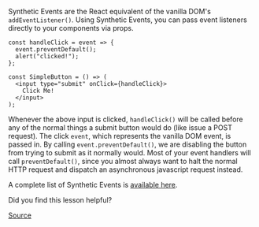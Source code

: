 

Synthetic Events are the React equivalent of the vanilla DOM's `addEventListener()`. Using Synthetic Events, you can pass event listeners directly to your components via props.

    const handleClick = event => {
      event.preventDefault();
      alert("clicked!");
    };

    const SimpleButton = () => (
      <input type="submit" onClick={handleClick}>
        Click Me!
      </input>
    );

Whenever the above input is clicked, `handleClick()` will be called before any of the normal things a submit button would do (like issue a POST request). The click `event`, which represents the vanilla DOM event, is passed in. By calling `event.preventDefault()`, we are disabling the button from trying to submit as it normally would. Most of your event handlers will call `preventDefault()`, since you almost always want to halt the normal HTTP request and dispatch an asynchronous javascript request instead.

A complete list of Synthetic Events is [available here](https://facebook.github.io/react/docs/events.html).

Did you find this lesson helpful?

[Source](https://open.appacademy.io/learn/full-stack-online/react/synthetic-events)

